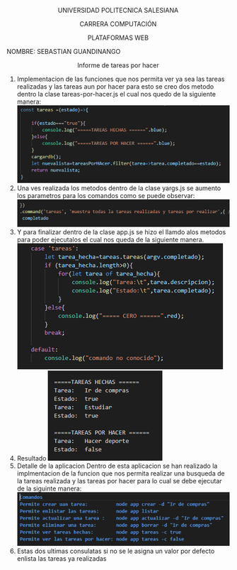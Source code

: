 <p align="center">UNIVERSIDAD POLITECNICA SALESIANA</p>
                    <p align="center">  CARRERA COMPUTACIÓN </p>
                     <p align="center"> PLATAFORMAS WEB</p>
</p>
 NOMBRE: SEBASTIAN GUANDINANGO

<p align="center">  Informe de tareas por hacer </p>

1) Implementacion de las funciones que nos permita ver ya sea las tareas realizadas y las tareas aun por hacer para esto se creo dos metodo dentro la clase tareas-por-hacer.js el cual nos quedo de la siguiente manera:
![](image/im1.PNG) 
2) Una ves realizada los metodos dentro de la clase yargs.js se aumento los parametros para los comandos como se puede observar:
![](image/im2.PNG) 
3) Y para finalizar dentro de la clase app.js se hizo el llamdo alos metodos para poder ejecutalos el cual nos queda de la siguiente manera.
![](image/im3.PNG) 
4) Resultado
![](image/im4.PNG) 
5) Detalle de la aplicacion
Dentro de esta aplicacion se han realizado la implmentacion de la funcion que nos permita realizar una busqueda de la tareas realizada y las tareas por hacer para lo cual se debe ejecutar de la siguinte manera:
![](image/im5.PNG) 
6) Estas dos ultimas consulatas si no se le asigna un valor  por defecto enlista las tareas ya realizadas 